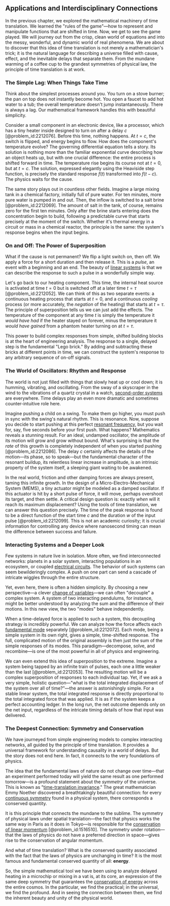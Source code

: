 ## Applications and Interdisciplinary Connections

In the previous chapter, we explored the mathematical machinery of time translation. We learned the "rules of the game"—how to represent and manipulate functions that are shifted in time. Now, we get to see the game played. We will journey out from the crisp, clean world of equations and into the messy, wonderful, and dynamic world of real phenomena. We are about to discover that this idea of time translation is not merely a mathematician's trick; it is the natural language for describing a universe filled with cause, effect, and the inevitable delays that separate them. From the mundane warming of a coffee cup to the grandest symmetries of physical law, the principle of time translation is at work.

### The Simple Lag: When Things Take Time

Think about the simplest processes around you. You turn on a stove burner; the pan on top does not instantly become hot. You open a faucet to add hot water to a tub; the overall temperature doesn't jump instantaneously. There is always a lag. Our mathematical framework handles this with beautiful simplicity.

Consider a small component in an electronic device, like a processor, which has a tiny heater inside designed to turn on after a delay $c$ [@problem_id:2212076]. Before this time, nothing happens. At $t=c$, the switch is flipped, and energy begins to flow. How does the component's temperature evolve? The governing differential equation tells a story. Its solution is nothing more than the familiar exponential curve describing how an object heats up, but with one crucial difference: the entire process is shifted forward in time. The temperature rise begins its course not at $t=0$, but at $t=c$. The solution, expressed elegantly using the Heaviside step function, is precisely the standard response $f(t)$ transformed into $f(t-c)$. The physics waits for the cause.

The same story plays out in countless other fields. Imagine a large mixing tank in a chemical factory, initially full of pure water. For ten minutes, more pure water is pumped in and out. Then, the inflow is switched to a salt brine [@problem_id:2212069]. The amount of salt in the tank, of course, remains zero for the first ten minutes. Only after the brine starts entering does the concentration begin to build, following a predictable curve that starts precisely at the moment of the switch. Whether it's thermal energy in a circuit or mass in a chemical reactor, the principle is the same: the system's response begins when the input begins.

### On and Off: The Power of Superposition

What if the cause is not permanent? We flip a light switch on, then off. We apply a force for a short duration and then release it. This is a *pulse*, an event with a beginning and an end. The beauty of [linear systems](@article_id:147356) is that we can describe the response to such a pulse in a wonderfully simple way.

Let's go back to our heating component. This time, the internal heat source is activated at time $t=0$ but is switched off at a later time $t=\tau$ [@problem_id:2212052]. We can think of this as two separate events: a continuous heating process that starts at $t=0$, and a continuous *cooling* process (or more accurately, the *negation* of the heating) that starts at $t=\tau$. The principle of superposition tells us we can just add the effects. The temperature of the component at any time $t$ is simply the temperature it *would have had* if the heater stayed on forever, minus the temperature it *would have gained* from a phantom heater turning on at $t=\tau$.

This power to build complex responses from simple, shifted building blocks is at the heart of engineering analysis. The response to a single, delayed step is the fundamental "Lego brick." By adding and subtracting these bricks at different points in time, we can construct the system's response to any arbitrary sequence of on-off signals.

### The World of Oscillators: Rhythm and Response

The world is not just filled with things that slowly heat up or cool down; it is humming, vibrating, and oscillating. From the sway of a skyscraper in the wind to the vibrations of a quartz crystal in a watch, [second-order systems](@article_id:276061) are everywhere. Time delays play an even more dramatic and sometimes counter-intuitive role here.

Imagine pushing a child on a swing. To make them go higher, you must push in sync with the swing's natural rhythm. This is resonance. Now, suppose you decide to start pushing at this perfect [resonant frequency](@article_id:265248), but you wait for, say, five seconds before your first push. What happens? Mathematics reveals a stunning result. For an ideal, undamped oscillator, the amplitude of its motion will grow and grow without bound. What's surprising is that the *rate* of this growth is completely independent of when you started pushing [@problem_id:2212086]. The delay $c$ certainly affects the details of the motion—its phase, so to speak—but the fundamental character of the resonant buildup, its relentless linear increase in amplitude, is an intrinsic property of the system itself, a sleeping giant waiting to be awakened.

In the real world, friction and other damping forces are always present, taming this infinite growth. In the design of a Micro-Electro-Mechanical System (MEMS), a tiny actuator might be modeled as a damped oscillator. If this actuator is hit by a short pulse of force, it will move, perhaps overshoot its target, and then settle. A critical design question is: exactly *when* will it reach its maximum displacement? Using the tools of time translation, we can answer this question precisely. The time of the peak response is found to be a direct function of the start time $c$ and the duration $w$ of the input pulse [@problem_id:2212099]. This is not an academic curiosity; it is crucial information for controlling any device where nanosecond timing can mean the difference between success and failure.

### Interacting Systems and a Deeper Look

Few systems in nature live in isolation. More often, we find interconnected networks: planets in a solar system, interacting populations in an ecosystem, or coupled [electrical circuits](@article_id:266909). The behavior of such systems can seem bewilderingly complex. A push on one part can send a cascade of intricate wiggles through the entire structure.

Yet, even here, there is often a hidden simplicity. By choosing a new perspective—a clever [change of variables](@article_id:140892)—we can often "decouple" a complex system. A system of two interacting pendulums, for instance, might be better understood by analyzing the sum and the difference of their motions. In this new view, the two "modes" behave independently.

When a time-delayed force is applied to such a system, this decoupling strategy is incredibly powerful. We can analyze how the force affects each [fundamental mode](@article_id:164707) separately [@problem_id:2212072]. Each mode, being a simple system in its own right, gives a simple, time-shifted response. The full, complicated motion of the original assembly is then just the sum of the simple responses of its modes. This paradigm—decompose, solve, and recombine—is one of the most powerful in all of physics and engineering.

We can even extend this idea of superposition to the extreme. Imagine a system being tapped by an infinite train of pulses, each one a little weaker than the last [@problem_id:2212053]. The resulting motion will be a complex superposition of responses to each individual tap. Yet, if we ask a very simple, holistic question—"what is the total integrated displacement of the system over all of time?"—the answer is astonishingly simple. For a stable linear system, the total integrated response is directly proportional to the total integrated force that was applied. It is as if the system keeps a perfect accounting ledger. In the long run, the net outcome depends only on the net input, regardless of the intricate timing details of how that input was delivered.

### The Deepest Connection: Symmetry and Conservation

We have journeyed from simple engineering models to complex interacting networks, all guided by the principle of time translation. It provides a universal framework for understanding causality in a world of delays. But the story does not end here. In fact, it connects to the very foundations of physics.

The idea that the fundamental laws of nature do not change over time—that an experiment performed today will yield the same result as one performed tomorrow—is a profound statement about the *symmetry* of the universe. This is known as "[time-translation invariance](@article_id:269715)." The great mathematician Emmy Noether discovered a breathtakingly beautiful connection: for every [continuous symmetry](@article_id:136763) found in a physical system, there corresponds a conserved quantity.

It is this principle that connects the mundane to the sublime. The symmetry of physical laws under spatial translation—the fact that physics works the same way in Paris as it does in Tokyo—is responsible for the [conservation of linear momentum](@article_id:165223) [@problem_id:1516510]. The symmetry under rotation—that the laws of physics do not have a preferred direction in space—gives rise to the conservation of angular momentum.

And what of time translation? What is the conserved quantity associated with the fact that the laws of physics are unchanging in time? It is the most famous and fundamental conserved quantity of all: **energy**.

So, the simple mathematical tool we have been using to analyze delayed heating in a microchip or mixing in a vat is, at its core, an expression of the same deep symmetry that guarantees the [conservation of energy](@article_id:140020) across the entire cosmos. In the particular, we find the practical; in the universal, we find the profound. And in seeing the connection between them, we find the inherent beauty and unity of the physical world.